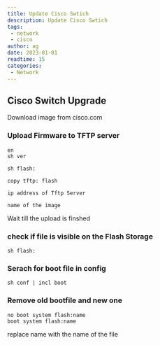 ```yaml
---
title: Update Cisco Swtich
description: Update Cisco Swtich
tags:
 - network
 - cisco
author: ag
date: 2023-01-01
readtime: 15
categories:
 - Network
---
```



## Cisco Switch Upgrade

Download image from cisco.com

### Upload Firmware to TFTP server

```cli
en
sh ver

sh flash:

copy tftp: flash

ip address of Tftp Server

name of the image

```

Wait till the upload is finshed

### check if file is visible on the Flash Storage
```cli
sh flash:
```

### Serach for boot file in config 
```cli
sh conf | incl boot
```
### Remove old bootfile and new one
```cli
no boot system flash:name
boot system flash:name
```
replace name with the name of the file
